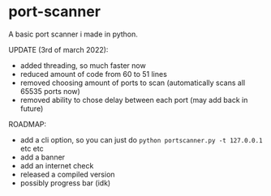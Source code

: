 # port-scanner

A basic port scanner i made in python. 

UPDATE (3rd of march 2022):
  - added threading, so much faster now
  - reduced amount of code from 60 to 51 lines
  - removed choosing amount of ports to scan (automatically scans all 65535 ports now)
  - removed ability to chose delay between each port (may add back in future)

ROADMAP:
  - add a cli option, so you can just do `python portscanner.py -t 127.0.0.1` etc etc
  - add a banner
  - add an internet check
  - released a compiled version
  - possibly progress bar (idk)
 
